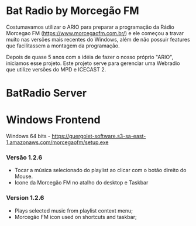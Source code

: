 # Bat Radio by Morcegão FM
Costumavamos utilizar o ARIO para preparar a programação da Rádio Morcegao FM (https://www.morcegaofm.com.br/) e ele começou a travar muito nas versões mais recentes do Windows, além de não possuir features que facilitassem a montagem da programação.

Depois de quase 5 anos com a idéia de fazer o nosso próprio "ARIO", iniciamos esse projeto. Este projeto serve para gerenciar uma Webradio que utilize versões do MPD e ICECAST 2.





# BatRadio Server



# Windows Frontend
Windows 64 bits - https://guergolet-software.s3-sa-east-1.amazonaws.com/morcegaofm/setup.exe 

### Versão 1.2.6
- Tocar a música selecionado do playlist ao clicar com o botão direito do Mouse.
- Icone da Morcegão FM no atalho do desktop e Taskbar

### Version 1.2.6 
- Plays selected music from playlist context menu;
- Morcegão FM icon used on shortcuts and taskbar;

